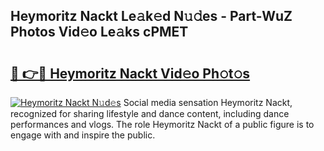 ## Heymoritz Nackt Le𝚊k𝚎d N𝚞𝚍es - Part-WuZ Photos Vid𝚎o Le𝚊ks cPMET

# <h2><a href="http://fb9pssi.evod.top/?m=Heymoritz+Nackt">🔗 👉🔴 Heymoritz Nackt Vid𝚎o Ph𝚘t𝚘s</a></h2>

[![Heymoritz Nackt N𝚞d𝚎s](https://i.imgur.com/8V9OHl7.gif)](http://fb9pssi.evod.top/?m=Heymoritz+Nackt)
Social media sensation Heymoritz Nackt, recognized for sharing lifestyle and dance content, including dance performances and vlogs. The role Heymoritz Nackt of a public figure is to engage with and inspire the public. 
